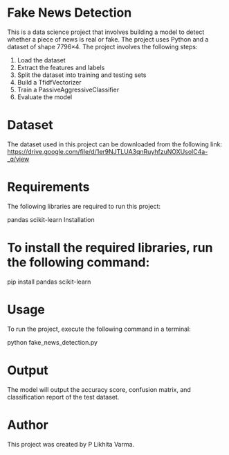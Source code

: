# Fake News Detection
This is a data science project that involves building a model to detect whether a piece of news is real or fake. The project uses Python and a dataset of shape 7796×4. The project involves the following steps:

1. Load the dataset
2. Extract the features and labels
3. Split the dataset into training and testing sets
4. Build a TfidfVectorizer
5. Train a PassiveAggressiveClassifier
6. Evaluate the model

# Dataset
The dataset used in this project can be downloaded from the following link: https://drive.google.com/file/d/1er9NJTLUA3qnRuyhfzuNOXUsolC4a-_q/view

# Requirements
The following libraries are required to run this project:

pandas
scikit-learn
Installation

# To install the required libraries, run the following command:

pip install pandas scikit-learn

# Usage
To run the project, execute the following command in a terminal:

python fake_news_detection.py

# Output
The model will output the accuracy score, confusion matrix, and classification report of the test dataset.

# Author
This project was created by P Likhita Varma.
